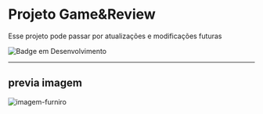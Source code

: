 # Projeto Game&Review

<p> Esse projeto pode passar por atualizações e modificações futuras </p>

![Badge em Desenvolvimento](http://img.shields.io/static/v1?label=STATUS&message=EM%20DESENVOLVIMENTO&color=GREEN&style=for-the-badge)

---

## previa imagem

![imagem-furniro](https://github.com/Jhonatan-777/projeto-furniro/assets/155544904/c48520f5-0d2c-4342-a895-47f4162ad8fa)
